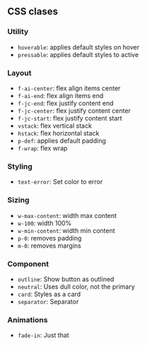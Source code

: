 ## CSS clases
### Utility
- `hoverable`: applies default styles on hover
- `pressable`: applies default styles to active

### Layout
- `f-ai-center`: flex align items center
- `f-ai-end`: flex align items end
- `f-jc-end`: flex justify content end
- `f-jc-center`: flex justify content center
- `f-jc-start`: flex justify content start
- `vstack`: flex vertical stack
- `hstack`: flex horizontal stack
- `p-def`: applies default padding
- `f-wrap`: flex wrap

### Styling
- `text-error`: Set color to error

### Sizing
- `w-max-content`: width max content
- `w-100`: width 100%
- `w-min-content`: width min content
- `p-0`: removes padding
- `m-0`: removes margins

### Component
- `outline`: Show button as outlined
- `neutral`: Uses dull color, not the primary
- `card`: Styles as a card
- `separator`: Separator

### Animations
- `fade-in`: Just that